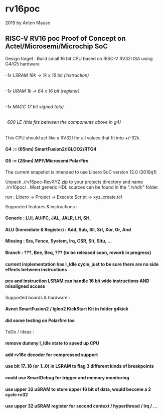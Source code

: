 
# rv16poc

 2019 by Anton Mause

## RISC-V RV16 poc Proof of Concept on Actel/Microsemi/Microchip SoC

Design target : Build small 16 bit CPU based on RISC-V RV32I ISA using G4/G5 hardware

###### -1x LSRAM 18k -> 1k x 16 bit (instruction)
###### -1x URAM  1k  -> 64 x 16 bit (register)
###### -1x MACC  17 bit signed (alu)
###### -600 LE (this fits between the components above in g4)

This CPU should act like a RV32I for all values that fit into +/-32k.

#### G4 := (65nm)  SmartFusion2/IGLOO2/RTG4
#### G5 := (28nm)  MPF/Microsemi PolarFire

The current snapshot is intended to use Libero SoC version 12.0 (2019q1)

Unpack ./rv16poc-RevXYZ.zip to your projects directory and name ./rv16poc/ .
Most generic HDL sources can be found in the "./vhdl/" folder.

run : Libero -> Project -> Execute Script -> xyz_create.tcl

Supported features & instructions :

#### Generic : LUI, AUIPC, JAL, JALR, LH, SH,
#### ALU (Immediate & Register) : Add, Sub, Sll, Srl, Xor, Or, And
#### Missing : Sra, Fence, System, Irq, CSR, Slt, Sltu, ...
#### Branch : ???, Bne, Beq, ??? (to be released soon, rework in progress)
#### current implementation has I_Idle cycle, just to be sure there are no side effects between instructions
#### pcu and instruction LSRAM can handle 16 bit wide instructions AND misaligned access

Supported boards & hardware :

#### Avnet SmartFusion2 / Igloo2 KickStart Kit in folder g4kick
#### did some testing on Polarfire too

ToDo / Ideas :

#### remove dummy I_Idle state to speed up CPU
#### add rv16c decoder for compressed support
#### use bit 17..18 (or 1..0) in LSRAM to flag 3 different kinds of breakpoints
#### could use SmartDebug for trigger and memory monitoring
#### use upper 32 uSRAM to store upper 16 bit of data, would become a 2 cycle rv32
#### use upper 32 uSRAM register for second context / hyperthread / Irq / ...
